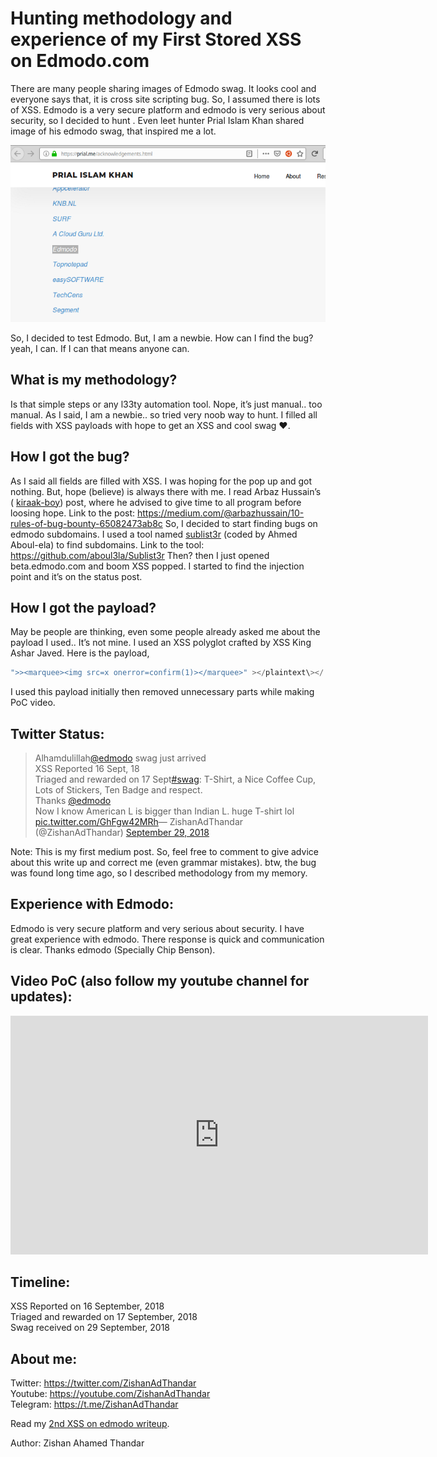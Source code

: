 <h1>Hunting methodology and experience of my First Stored XSS on Edmodo.com</h1>

There are many people sharing images of Edmodo swag. It looks cool and everyone says that, it is cross site scripting bug. So, I assumed there is lots of XSS. Edmodo is a very secure platform and edmodo is very serious about security, so I decided to hunt . Even leet hunter Prial Islam Khan shared image of his edmodo swag, that inspired me a lot.

<img src="./img/1a.png" alt="Screenshot from https://prial.me/acknowledgements.html">

So, I decided to test Edmodo. But, I am a newbie. How can I find the bug? yeah, I can. If I can that means anyone can.

<h2>What is my methodology?</h2>
Is that simple steps or any l33ty automation tool. Nope, it’s just manual.. too manual. 
As I said, I am a newbie.. so tried very noob way to hunt. I filled all fields with XSS payloads with hope to get an XSS and cool swag ❤.

<h2>How I got the bug?</h2>
As I said all fields are filled with XSS. I was hoping for the pop up and got nothing. But, hope (believe) is always there with me. I read
Arbaz Hussain’s ( <a href="https://hackerone.com/kiraak-boy">kiraak-boy</a>) post, where he advised to give time to all program before loosing hope. 
Link to the post: 
<a href="https://medium.com/@arbazhussain/10-rules-of-bug-bounty-65082473ab8c">https://medium.com/@arbazhussain/10-rules-of-bug-bounty-65082473ab8c</a> 
So, I decided to start finding bugs on edmodo subdomains. 
I used a tool named <a href="https://github.com/aboul3la/Sublist3r">sublist3r</a> (coded by Ahmed Aboul-ela) to find subdomains. 
Link to the tool: <a href="https://github.com/aboul3la/Sublist3r">https://github.com/aboul3la/Sublist3r</a>
Then? then I just opened beta.edmodo.com and boom XSS popped. I started to find the injection point and it’s on the status post.

<h2>How I got the payload?</h2>
May be people are thinking, even some people already asked me about the payload I used.. It’s not mine. I used an XSS polyglot crafted by XSS King Ashar Javed. 
Here is the payload,

```javascript
">><marquee><img src=x onerror=confirm(1)></marquee>" ></plaintext\></|\><plaintext/onmouseover=prompt(1) ><script>prompt(1)</script>@gmail.com<isindex formaction=javascript:alert(/XSS/) type=submit>'-->" ></script><script>alert(1)</script>"><img/id="confirm&lpar; 1)"/alt="/"src="/"onerror=eval(id&%23x29;>'"><img src="http: //i.imgur.com/P8mL8.jpg"> 
```

I used this payload initially then removed unnecessary parts while making PoC video.

<h2>Twitter Status:</h2>
<blockquote class="twitter-tweet"><p lang="en" dir="ltr">Alhamdulillah<a href="https://twitter.com/edmodo?ref_src=twsrc%5Etfw">@edmodo</a> swag just arrived<br>XSS Reported 16 Sept, 18<br>Triaged and rewarded on 17 Sept<a href="https://twitter.com/hashtag/swag?src=hash&amp;ref_src=twsrc%5Etfw">#swag</a>: T-Shirt, a Nice Coffee Cup, Lots of Stickers, Ten Badge and respect. <br>Thanks <a href="https://twitter.com/edmodo?ref_src=twsrc%5Etfw">@edmodo</a><br>Now I know American L is bigger than Indian L. huge T-shirt lol <a href="https://t.co/GhFgw42MRh">pic.twitter.com/GhFgw42MRh</a>&mdash; ZishanAdThandar (@ZishanAdThandar) <a href="https://twitter.com/ZishanAdThandar/status/1045959846535856128?ref_src=twsrc%5Etfw">September 29, 2018</a></blockquote> 

Note: This is my first medium post. So, feel free to comment to give advice about this write up and correct me (even grammar mistakes). btw, the bug was found long time ago, so I described methodology from my memory.

<h2>Experience with Edmodo:</h2>
Edmodo is very secure platform and very serious about security. I have great experience with edmodo. There response is quick and communication is clear. Thanks edmodo (Specially Chip Benson).
<h2>Video PoC (also follow my youtube channel for updates):</h2> 
<iframe width="668" height="382" src="https://www.youtube.com/embed/izeXqGpYEx8" title="YouTube video player" frameborder="0" allow="accelerometer; autoplay; clipboard-write; encrypted-media; gyroscope; picture-in-picture" allowfullscreen></iframe>

<h2>Timeline:</h2>
XSS Reported on 16 September, 2018<br>
Triaged and rewarded on 17 September, 2018<br>
Swag received on 29 September, 2018

<h2>About me:</h2>
Twitter: <a href="https://twitter.com/ZishanAdThandar">https://twitter.com/ZishanAdThandar</a><br>
Youtube: <a href="https://youtube.com/ZishanAdThandar">https://youtube.com/ZishanAdThandar</a><br>
Telegram: <a href="https://t.me/ZishanAdThandar">https://t.me/ZishanAdThandar</a>

Read my <a href="./2.html">2nd XSS on edmodo writeup</a>.
    
Author: Zishan Ahamed Thandar
